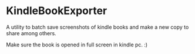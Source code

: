 # KindleBookExporter
A utility to batch save screenshots of kindle books and make a new copy to share among others.

Make sure the book is opened in full screen in kindle pc. :) 

